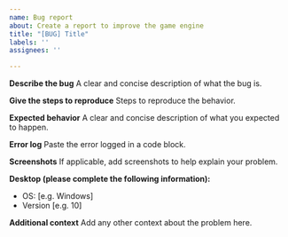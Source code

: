 ```yaml
---
name: Bug report
about: Create a report to improve the game engine
title: "[BUG] Title"
labels: ''
assignees: ''

---
```


**Describe the bug**
A clear and concise description of what the bug is.

**Give the steps to reproduce**
Steps to reproduce the behavior.

**Expected behavior**
A clear and concise description of what you expected to happen.

**Error log**
Paste the error logged in a code block.

**Screenshots**
If applicable, add screenshots to help explain your problem.

**Desktop (please complete the following information):**
 - OS: [e.g. Windows]
 - Version [e.g. 10]

**Additional context**
Add any other context about the problem here.
